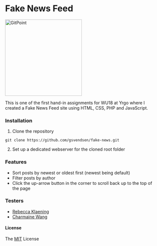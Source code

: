 # Fake News Feed
  <img alt="GitPoint" title="GitPoint" src="https://cdn.dribbble.com/users/393983/screenshots/3336307/fake_news_by_laura_guardalabene_for_junk-o.jpg" width="250">

This is one of the first hand-in assignments for WU18 at Yrgo where I created a Fake News Feed site using HTML, CSS, PHP and JavaScript.

### Installation
1. Clone the repository
```
git clone https://github.com/gsvendsen/fake-news.git
```
2. Set up a dedicated webserver for the cloned root folder

### Features
- Sort posts by newest or oldest first (newest being default)
- Filter posts by author
- Click the up-arrow button in the corner to scroll back up to the top of the page

### Testers
- [Rebecca Klaening](https://github.com/rebeccaklaening)
- [Charmaine Wang](https://github.com/Charmaine-wang)


#### License
The [MIT](https://github.com/gsvendsen/fake-news/blob/master/LICENSE) License
